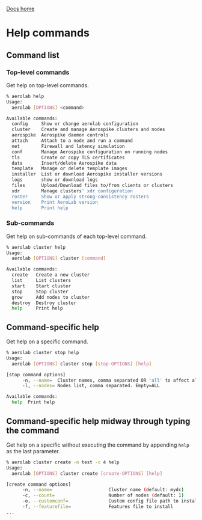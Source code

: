 [Docs home](../../README.md)

# Help commands

## Command list

### Top-level commands

Get help on top-level commands.

```bash
% aerolab help
Usage:
  aerolab [OPTIONS] <command>

Available commands:
  config     Show or change aerolab configuration
  cluster    Create and manage Aerospike clusters and nodes
  aerospike  Aerospike daemon controls
  attach     Attach to a node and run a command
  net        Firewall and latency simulation
  conf       Manage Aerospike configuration on running nodes
  tls        Create or copy TLS certificates
  data       Insert/delete Aerospike data
  template   Manage or delete template images
  installer  List or download Aerospike installer versions
  logs       show or download logs
  files      Upload/Download files to/from clients or clusters
  xdr        Manage clusters' xdr configuration
  roster     Show or apply strong-consistency rosters
  version    Print AeroLab version
  help       Print help
```

### Sub-commands

Get help on sub-commands of each top-level command.

```bash
% aerolab cluster help
Usage:
  aerolab [OPTIONS] cluster [command]

Available commands:
  create   Create a new cluster
  list     List clusters
  start    Start cluster
  stop     Stop cluster
  grow     Add nodes to cluster
  destroy  Destroy cluster
  help     Print help
```

## Command-specific help

Get help on a specific command.

```bash
% aerolab cluster stop help
Usage:
  aerolab [OPTIONS] cluster stop [stop-OPTIONS] [help]

[stop command options]
      -n, --name=  Cluster names, comma separated OR 'all' to affect all clusters (default: mydc)
      -l, --nodes= Nodes list, comma separated. Empty=ALL

Available commands:
  help  Print help
```

## Command-specific help midway through typing the command

Get help on a specific without executing the command by appending `help` as the last parameter.

```bash
% aerolab cluster create -n test -c 4 help
Usage:
  aerolab [OPTIONS] cluster create [create-OPTIONS] [help]

[create command options]
      -n, --name=                     Cluster name (default: mydc)
      -c, --count=                    Number of nodes (default: 1)
      -o, --customconf=               Custom config file path to install
      -f, --featurefile=              Features file to install
...
```
